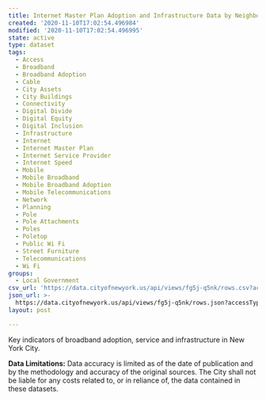 ```yaml
---
title: Internet Master Plan Adoption and Infrastructure Data by Neighborhood
created: '2020-11-10T17:02:54.496984'
modified: '2020-11-10T17:02:54.496995'
state: active
type: dataset
tags:
  - Access
  - Broadband
  - Broadband Adoption
  - Cable
  - City Assets
  - City Buildings
  - Connectivity
  - Digital Divide
  - Digital Equity
  - Digital Inclusion
  - Infrastructure
  - Internet
  - Internet Master Plan
  - Internet Service Provider
  - Internet Speed
  - Mobile
  - Mobile Broadband
  - Mobile Broadband Adoption
  - Mobile Telecommunications
  - Network
  - Planning
  - Pole
  - Pole Attachments
  - Poles
  - Poletop
  - Public Wi Fi
  - Street Furniture
  - Telecommunications
  - Wi Fi
groups:
  - Local Government
csv_url: 'https://data.cityofnewyork.us/api/views/fg5j-q5nk/rows.csv?accessType=DOWNLOAD'
json_url: >-
  https://data.cityofnewyork.us/api/views/fg5j-q5nk/rows.json?accessType=DOWNLOAD
layout: post

---
```

Key indicators of broadband adoption, service and infrastructure in New York City.</p>
<b>Data Limitations:</b> Data accuracy is limited as of the date of publication and by the methodology and accuracy of the original sources.  The City shall not be liable for any costs related to, or in reliance of, the data contained in these datasets.

